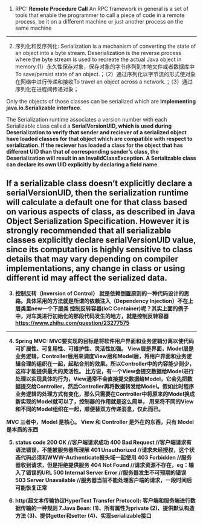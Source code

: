 1. RPC: <b>Remote Procedure Call</b> An RPC framework in general is a set of tools that enable the programmer to call a piece of code in a remote process, be it on a different machine or just another process on the same machine
--------------------------------------------------------------------------------------------------------------------------------------------
2. 序列化和反序列化: Serialization is a mechanism of converting the state of an object into a byte stream. Deserialization is the reverse process where the byte stream is used to recreate the actual Java object in memory.(1）永久性保存对象，保存对象的字节序列到本地文件或者数据库中To save/persist state of an object.；（2）通过序列化以字节流的形式使对象在网络中进行传递和接收To travel an object across a network.；（3）通过序列化在进程间传递对象；

Only the objects of those classes can be serialized which are <b>implementing java.io.Serializable interface</b>.

The Serialization runtime associates a version number with each Serializable class called a <b>SerialVersionUID<b>, which is used during Deserialization to verify that sender and reciever of a serialized object have loaded classes for that object which are <b>compatible<b> with respect to serialization. If the reciever has loaded a class for the object that has different UID than that of corresponding sender’s class, the Deserialization will result in an InvalidClassException. A Serializable class can declare its own UID explicitly by declaring a field name.

If a serializable class doesn’t explicitly declare a serialVersionUID, then the serialization runtime will calculate a default one for that class based on various aspects of class, as described in Java Object Serialization Specification. However it is strongly recommended that all serializable classes explicitly <b>declare serialVersionUID</b> value, since its computation is highly <b>sensitive to class details</b> that may vary depending on compiler implementations, any change in class or using different id may affect the serialized data.
------------------------------------------------------------------------------------------------------------------------------------
3. 控制反转（Inversion of Control） 就是依赖倒置原则的一种代码设计的思路。具体采用的方法就是所谓的依赖注入（Dependency Injection）不在上层类里new一个下层类
控制反转容器(IoC Container)呢？其实上面的例子中，对车类进行初始化的那段代码发生的地方，就是控制反转容器
https://www.zhihu.com/question/23277575
------------------------------------------------------------------------------------------------------------------------------------
4. Spring MVC: MVC要实现的目标是将软件用户界面和业务逻辑分离以使代码可扩展性、可复用性、可维护性、灵活性加强。
View层是界面，Model层是业务逻辑，Controller层用来调度View层和Model层，将用户界面和业务逻辑合理的组织在一起，起粘合剂的效果。所以Controller中的内容能少则少，这样才能提供最大的灵活性。
比方说，有一个View会提交数据给Model进行处理以实现具体的行为，View通常不会直接提交数据给Model，它会先把数据提交给Controller，然后Controller再将数据转发给Model。假如此时程序业务逻辑的处理方式有变化，那么只需要在Controller中将原来的Model换成新实现的Model就可以了，控制器的作用就是这么简单， 用来将不同的View和不同的Model组织在一起，顺便替双方传递消息，仅此而已。

<b>MVC 三者中，Model 是核心。</b> View 和 Controller 是外在的东西，只有 Model 是本质的东西

5. status code
200 OK                        //客户端请求成功
400 Bad Request               //客户端请求有语法错误，不能被服务器所理解
401 Unauthorized              //请求未经授权，这个状态代码必须和WWW-Authenticate报头域一起使用 
403 Forbidden                 //服务器收到请求，但是拒绝提供服务
404 Not Found                 //请求资源不存在，eg：输入了错误的URL
500 Internal Server Error     //服务器发生不可预期的错误
503 Server Unavailable        //服务器当前不能处理客户端的请求，一段时间后可能恢复正常

6. http(超文本传输协议HyperText Transfer Protocol): 客户端和服务端进行数据传输的一种规则
7.Java Bean: (1)、所有属性为private (2)、提供默认构造方法 (3)、提供getter和setter (4)、实现serializable接口
